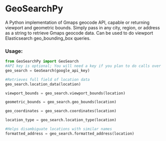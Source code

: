 # GeoSearchPy
A Python implementation of Gmaps geocode API, capable or returning viewport and geometric bounds. Simply pass in any city, region, or address as a string to retrieve Gmaps geocode data. 
Can be used to do viewport Elasticsearch geo_bounding_box queries. 

<h3>Usage:</h3>

```python
from GeoSearchPy import GeoSearch
#API key is optional; You will need a key if you plan to do calls over daily quota; 
geo_search = GeoSearch(google_api_key)

#Retrieves full field of location data
geo_search.location_data(location)

viewport_bounds = geo_search.viewport_bounds(location)

geometric_bounds = geo_search.geo_bounds(location)

geo_coordinates = geo_search.coordinates(location)

location_type = geo_search.location_type(location)

#Helps disambiguate locations with similar names
formatted_address = geo_search.formatted_address(location)


```


